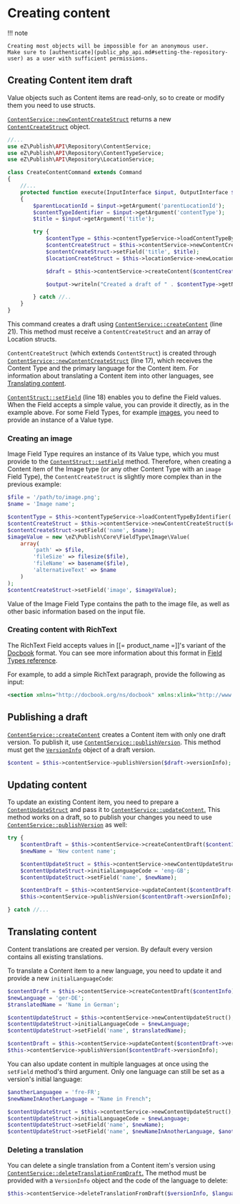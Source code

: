 # Creating content

!!! note

    Creating most objects will be impossible for an anonymous user.
    Make sure to [authenticate](public_php_api.md#setting-the-repository-user) as a user with sufficient permissions.

## Creating Content item draft

Value objects such as Content items are read-only, so to create or modify them you need to use structs.

[`ContentService::newContentCreateStruct`](https://github.com/ezsystems/ezplatform-kernel/blob/v1.0.0/eZ/Publish/API/Repository/ContentService.php#L526)
returns a new [`ContentCreateStruct`](https://github.com/ezsystems/ezplatform-kernel/blob/v1.0.0/eZ/Publish/API/Repository/Values/Content/ContentCreateStruct.php) object.

``` php hl_lines="17 18 21"
//...
use eZ\Publish\API\Repository\ContentService;
use eZ\Publish\API\Repository\ContentTypeService;
use eZ\Publish\API\Repository\LocationService;

class CreateContentCommand extends Command
{
    //...
    protected function execute(InputInterface $input, OutputInterface $output)
    {
        $parentLocationId = $input->getArgument('parentLocationId');
        $contentTypeIdentifier = $input->getArgument('contentType');
        $title = $input->getArgument('title');

        try {
            $contentType = $this->contentTypeService->loadContentTypeByIdentifier($contentTypeIdentifier);
            $contentCreateStruct = $this->contentService->newContentCreateStruct($contentType, 'eng-GB');
            $contentCreateStruct->setField('title', $title);
            $locationCreateStruct = $this->locationService->newLocationCreateStruct($parentLocationId);

            $draft = $this->contentService->createContent($contentCreateStruct, [$locationCreateStruct]);

            $output->writeln("Created a draft of " . $contentType->getName() . " with name " . $draft->getName());

        } catch //..
    }
}
```

This command creates a draft using [`ContentService::createContent`](https://github.com/ezsystems/ezplatform-kernel/blob/v1.0.0/eZ/Publish/API/Repository/ContentService.php#L206) (line 21).
This method must receive a `ContentCreateStruct` and an array of Location structs.

`ContentCreateStruct` (which extends `ContentStruct`) is created through [`ContentService::newContentCreateStruct`](https://github.com/ezsystems/ezplatform-kernel/blob/v1.0.0/eZ/Publish/API/Repository/ContentService.php#L526) (line 17),
which receives the Content Type and the primary language for the Content item.
For information about translating a Content item into other languages, see [Translating content](#translating-content).

[`ContentStruct::setField`](https://github.com/ezsystems/ezplatform-kernel/blob/v1.0.0/eZ/Publish/API/Repository/Values/Content/ContentStruct.php#L32) (line 18) enables you to define the Field values.
When the Field accepts a simple value, you can provide it directly, as in the example above.
For some Field Types, for example [images](#creating-an-image), you need to provide an instance of a Value type.

### Creating an image

Image Field Type requires an instance of its Value type, which you must provide to the [`ContentStruct::setField`](https://github.com/ezsystems/ezplatform-kernel/blob/v1.0.0/eZ/Publish/API/Repository/Values/Content/ContentStruct.php#L32) method.
Therefore, when creating a Content item of the Image type (or any other Content Type with an `image` Field Type),
the `ContentCreateStruct` is slightly more complex than in the previous example:

``` php
$file = '/path/to/image.png';
$name = 'Image name';

$contentType = $this->contentTypeService->loadContentTypeByIdentifier('image');
$contentCreateStruct = $this->contentService->newContentCreateStruct($contentType, 'eng-GB');
$contentCreateStruct->setField('name', $name);
$imageValue = new \eZ\Publish\Core\FieldType\Image\Value(
    array(
        'path' => $file,
        'fileSize' => filesize($file),
        'fileName' => basename($file),
        'alternativeText' => $name
    )
);
$contentCreateStruct->setField('image', $imageValue);
```

Value of the Image Field Type contains the path to the image file, as well as other basic information
based on the input file.

### Creating content with RichText

The RichText Field accepts values in [[= product_name =]]'s variant of the [Docbook](https://github.com/docbook/wiki/wiki) format.
You can see more information about this format in [Field Types reference](field_type_reference.md#example-of-the-field-types-internal-format).

For example, to add a simple RichText paragraph, provide the following as input:

``` xml
<section xmlns="http://docbook.org/ns/docbook" xmlns:xlink="http://www.w3.org/1999/xlink" xmlns:ezxhtml="http://ez.no/xmlns/ezpublish/docbook/xhtml" xmlns:ezcustom="http://ez.no/xmlns/ezpublish/docbook/custom" version="5.0-variant ezpublish-1.0"><para>Description of your Content item.</para></section>
```

## Publishing a draft

[`ContentService::createContent`](https://github.com/ezsystems/ezplatform-kernel/blob/v1.0.0/eZ/Publish/API/Repository/ContentService.php#L206) creates a Content item with only one draft version.
To publish it, use [`ContentService::publishVersion`](https://github.com/ezsystems/ezplatform-kernel/blob/v1.0.0/eZ/Publish/API/Repository/ContentService.php#L336).
This method must get the [`VersionInfo`](https://github.com/ezsystems/ezplatform-kernel/blob/v1.0.0/eZ/Publish/API/Repository/Values/Content/VersionInfo.php) object of a draft version.

``` php
$content = $this->contentService->publishVersion($draft->versionInfo);
```

## Updating content

To update an existing Content item, you need to prepare a [`ContentUpdateStruct`](https://github.com/ezsystems/ezplatform-kernel/blob/v1.0.0/eZ/Publish/API/Repository/Values/Content/ContentUpdateStruct.php)
and pass it to [`ContentService::updateContent`.](https://github.com/ezsystems/ezplatform-kernel/blob/v1.0.0/eZ/Publish/API/Repository/ContentService.php#L314)
This method works on a draft, so to publish your changes you need to use [`ContentService::publishVersion`](https://github.com/ezsystems/ezplatform-kernel/blob/v1.0.0/eZ/Publish/API/Repository/ContentService.php#L336) as well:

``` php
try {
    $contentDraft = $this->contentService->createContentDraft($contentInfo);
    $newName = 'New content name';

    $contentUpdateStruct = $this->contentService->newContentUpdateStruct();
    $contentUpdateStruct->initialLanguageCode = 'eng-GB';
    $contentUpdateStruct->setField('name', $newName);

    $contentDraft = $this->contentService->updateContent($contentDraft->versionInfo, $contentUpdateStruct);
    $this->contentService->publishVersion($contentDraft->versionInfo);

} catch //...
```

## Translating content

Content translations are created per version. By default every version contains all existing translations.

To translate a Content item to a new language, you need to update it and provide a new `initialLanguageCode`:

``` php
$contentDraft = $this->contentService->createContentDraft($contentInfo);
$newLanguage = 'ger-DE';
$translatedName = 'Name in German';

$contentUpdateStruct = $this->contentService->newContentUpdateStruct();
$contentUpdateStruct->initialLanguageCode = $newLanguage;
$contentUpdateStruct->setField('name', $translatedName);

$contentDraft = $this->contentService->updateContent($contentDraft->versionInfo, $contentUpdateStruct);
$this->contentService->publishVersion($contentDraft->versionInfo);
```

You can also update content in multiple languages at once using the `setField` method's third argument.
Only one language can still be set as a version's initial language:

``` php
$anotherLanguagee = 'fre-FR';
$newNameInAnotherLanguage = "Name in French";

$contentUpdateStruct = $this->contentService->newContentUpdateStruct();
$contentUpdateStruct->initialLanguageCode = $newLanguage;
$contentUpdateStruct->setField('name', $newName);
$contentUpdateStruct->setField('name', $newNameInAnotherLanguage, $anotherLanguage);
```

### Deleting a translation

You can delete a single translation from a Content item's version using [`ContentService::deleteTranslationFromDraft`.](https://github.com/ezsystems/ezplatform-kernel/blob/v1.0.0/eZ/Publish/API/Repository/ContentService.php#L492)
The method must be provided with a `VersionInfo` object and the code of the language to delete:

``` php
$this->contentService->deleteTranslationFromDraft($versionInfo, $language);
```
